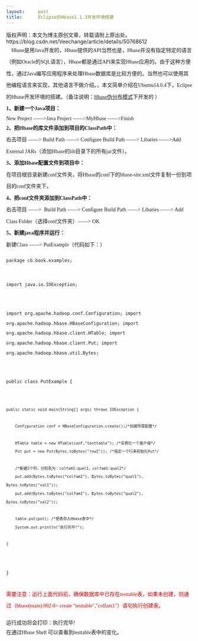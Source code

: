 ```yaml
---
layout:     post
title:      Eclipse的Hbase1.1.3开发环境搭建
---
```

<div id="article_content" class="article_content clearfix csdn-tracking-statistics" data-pid="blog" data-mod="popu_307" data-dsm="post">
								<div class="article-copyright">
					版权声明：本文为博主原创文章，转载请附上原出处。					https://blog.csdn.net/Veechange/article/details/50768612				</div>
								            <link rel="stylesheet" href="https://csdnimg.cn/release/phoenix/template/css/ck_htmledit_views-f76675cdea.css">
						<div class="htmledit_views" id="content_views">
                
<div style="font-family:'微软雅黑';font-size:14px;line-height:2.25;">    Hbase是用Java开发的，Hbase提供的API当然也是，Hbase并没有指定特定的语言（例如Oracle的SQL语言），Hbase都是通过API来实现Hbase应用的。由于这种方便性，通过Java编写应用程序来处理Hbase数据库是比较方便的。当然也可以使用其他编程语言来实现，其他语言不做介绍。，本文简单介绍在Ubuntu14.0.4下，Eclipse的Hbase开发环境的搭建。（备注说明：<a href="http://blog.csdn.net/veechange/article/details/50764489" rel="nofollow">Hbase伪分布模式</a>下开发的<span style="font-family:'microsoft yahei';"> </span>）</div>
<div style="font-family:'微软雅黑';font-size:14px;line-height:2.25;"><span style="background-color:inherit;"><strong>1、新建一个Java项目：</strong></span></div>
<div style="font-family:'微软雅黑';font-size:14px;line-height:2.25;"><span style="background-color:inherit;line-height:1.5;">New Project ——&gt;Java Project ——&gt;</span><span style="background-color:inherit;line-height:1.5;">MyHbase ——&gt;Finish</span></div>
<div style="font-family:'微软雅黑';font-size:14px;line-height:2.25;"><span style="background-color:inherit;"><strong>2、把Hbase的库文件添加到项目的ClassPath中：</strong></span></div>
<div style="font-family:'微软雅黑';font-size:14px;line-height:2.25;">右击项目 ——&gt; Build Path ——&gt; Configure Build Path ——&gt; Libaries ——&gt;Add External JARs（添加Hbase的lib目录下的所有jar文件）。</div>
<div style="font-family:'微软雅黑';font-size:14px;line-height:2.25;"><span style="background-color:inherit;"><strong>3、添加Hbase配置文件到项目中：</strong></span></div>
<div style="font-family:'微软雅黑';font-size:14px;line-height:2.25;">在项目根目录新建conf文件夹，将Hbase的conf下的hbase-site.xml文件复制一份到项目的conf文件夹下。</div>
<div style="font-family:'微软雅黑';font-size:14px;line-height:2.25;"><span style="background-color:inherit;"><strong>4、把conf文件夹添加到ClassPath中：</strong></span></div>
<div style="font-family:'微软雅黑';font-size:14px;line-height:2.25;">右击项目 ——&gt; <span style="background-color:inherit;"> </span>Build Path ——&gt; Configure Build Path ——&gt; Libaries ——&gt; Add Class Folder（选择conf文件夹）——&gt; OK</div>
<div style="font-family:'微软雅黑';font-size:14px;line-height:2.25;"><span style="background-color:inherit;"><strong>5、新建java程序并运行：</strong></span></div>
<div style="font-family:'微软雅黑';font-size:14px;line-height:2.25;">新建Class ——&gt; PutExample（代码如下：）</div>
<div style="font-family:'微软雅黑';font-size:14px;line-height:2.25;"><pre><code class="language-java">package cb.book.examples;

import java.io.IOException;

import org.apache.hadoop.conf.Configuration;
import org.apache.hadoop.hbase.HBaseConfiguration;
import org.apache.hadoop.hbase.client.HTable;
import org.apache.hadoop.hbase.client.Put;
import org.apache.hadoop.hbase.util.Bytes;

public class PutExample {

	public static void main(String[] args) throws IOException {
		
		Configuration conf = HBaseConfiguration.create();/*创建所需配置*/
		
		HTable table = new HTable(conf,"testtable"); /*实例化一个客户端*/
		Put put = new Put(Bytes.toBytes("row1")); /*指定一个行来初始化Put*/
		
		/*新建2个列，分别名为：colfam1:qual1，colfam1:qual2*/
		put.add(Bytes.toBytes("colfam1"), Bytes.toBytes("qual1"), Bytes.toBytes("val1"));
		put.add(Bytes.toBytes("colfam1"), Bytes.toBytes("qual2"), Bytes.toBytes("val2"));
		
		table.put(put); /*把表存入Hbase表中*/
		System.out.println("执行完毕!");
		
	}

}
</code></pre><span style="color:#cc0000;">需要注意：运行上面代码前，确保数据库中已存在testtable表，如果未创建，则通过（hbase(main):002:0&gt; create "testtable","colfam1"）语句执行创建表。</span></div>
<div style="font-family:'微软雅黑';font-size:14px;line-height:2.25;">运行成功将会打印：<span style="background-color:inherit;line-height:1.5;">执行完毕!</span></div>
<div style="font-family:'微软雅黑';font-size:14px;line-height:2.25;"><span style="background-color:inherit;line-height:1.5;">在通过Hbase Shell 可以查看到testtable表中的变化。</span></div>
<div style="font-family:'微软雅黑';font-size:14px;line-height:2.25;"><img src="https://img-blog.csdn.net/20160229214751244?watermark/2/text/aHR0cDovL2Jsb2cuY3Nkbi5uZXQv/font/5a6L5L2T/fontsize/400/fill/I0JBQkFCMA==/dissolve/70/gravity/Center" alt=""><br></div>
<div><br></div>
            </div>
                </div>